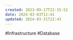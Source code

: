 ```yaml
---
created: 2023-09-17T22:15:52
date: 2024-03-03T11:41
updated: 2024-03-31T22:43
---
```

#Infrastructure 
#Database 